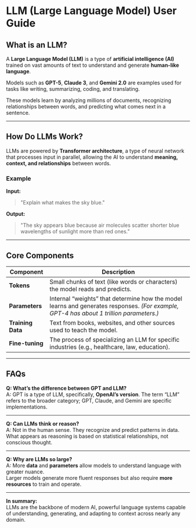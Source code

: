 # LLM (Large Language Model) User Guide

## What is an LLM?

A **Large Language Model (LLM)** is a type of **artificial intelligence (AI)** trained on vast amounts of text to understand and generate **human-like language**.  

Models such as **GPT-5**, **Claude 3**, and **Gemini 2.0** are examples used for tasks like writing, summarizing, coding, and translating.

These models learn by analyzing millions of documents, recognizing relationships between words, and predicting what comes next in a sentence.

---

## How Do LLMs Work?

LLMs are powered by **Transformer architecture**, a type of neural network that processes input in parallel, allowing the AI to understand **meaning, context, and relationships** between words.

### Example

**Input:**  
> "Explain what makes the sky blue."

**Output:**  
> "The sky appears blue because air molecules scatter shorter blue wavelengths of sunlight more than red ones."

---

## Core Components

| Component | Description |
|------------|--------------|
| **Tokens** | Small chunks of text (like words or characters) the model reads and predicts. |
| **Parameters** | Internal “weights” that determine how the model learns and generates responses. *(For example, GPT-4 has about 1 trillion parameters.)* |
| **Training Data** | Text from books, websites, and other sources used to teach the model. |
| **Fine-tuning** | The process of specializing an LLM for specific industries (e.g., healthcare, law, education). |

---

## FAQs

**Q: What’s the difference between GPT and LLM?**  
A: GPT is a type of LLM,  specifically, **OpenAI’s version**. The term “LLM” refers to the broader category; GPT, Claude, and Gemini are specific implementations.

---

**Q: Can LLMs think or reason?**  
A: Not in the human sense. They recognize and predict patterns in data. What appears as reasoning is based on statistical relationships, not conscious thought.

---

**Q: Why are LLMs so large?**  
A: More **data** and **parameters** allow models to understand language with greater nuance.  
Larger models generate more fluent responses but also require **more resources** to train and operate.

---

**In summary:**  
LLMs are the backbone of modern AI, powerful language systems capable of understanding, generating, and adapting to context across nearly any domain.
